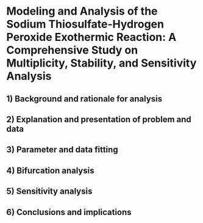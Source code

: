 # Modeling and Analysis of the Sodium Thiosulfate-Hydrogen Peroxide Exothermic Reaction: A Comprehensive Study on Multiplicity, Stability, and Sensitivity Analysis
## 1) Background and rationale for analysis
## 2) Explanation and presentation of problem and data
## 3) Parameter and data fitting
## 4) Bifurcation analysis
## 5) Sensitivity analysis 
## 6) Conclusions and implications
